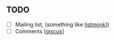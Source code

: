 ## TODO

- [ ] Mailing list, (something like [listmonk](https://eevans.co/blog/mailing-list/)])
- [ ] Comments [[giscus](https://justinjbird.com/blog/2023/adding-comments-to-a-hugo-site-using-giscus/)]
